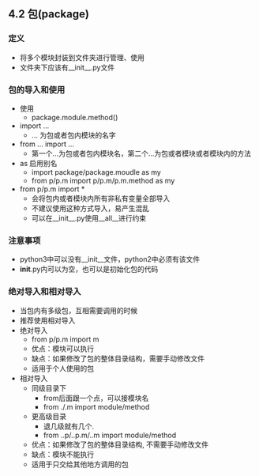 ## 4.2 包(package)
### 定义
- 将多个模块封装到文件夹进行管理、使用
- 文件夹下应该有__init__.py文件
### 包的导入和使用
- 使用
	- package.module.method()
- import ...
	- ... 为包或者包内模块的名字
- from ... import ...
	- 第一个...为包或者包内模块名，第二个...为包或者模块或者模块内的方法
- as 启用别名
	- import package/package.moudle as my
	- from p/p.m import p/p.m/p.m.method as my
- from p/p.m import *
	- 会将包内或者模块内所有非私有变量全部导入
	- 不建议使用这种方式导入，易产生混乱
	- 可以在__init__.py使用__all__进行约束
### 注意事项
- python3中可以没有__init__文件，python2中必须有该文件
- __init__.py内可以为空，也可以是初始化包的代码
### 绝对导入和相对导入
- 当包内有多级包，互相需要调用的时候
- 推荐使用相对导入
- 绝对导入
	- from p/p.m import m
	- 优点：模块可以执行
	- 缺点：如果修改了包的整体目录结构，需要手动修改文件
	- 适用于个人使用的包
- 相对导入
	- 同级目录下
		- from后面跟一个点，可以接模块名
		- from ./.m import module/method 
	- 更高级目录
		- 退几级就有几个.
		- from ..p/..p.m/..m import module/method
	- 优点：如果修改了包的整体目录结构, 不需要手动修改文件
	- 缺点：模块不能执行
	- 适用于只交给其他地方调用的包